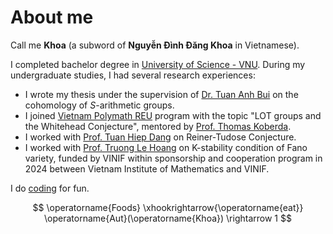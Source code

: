# About me

<div class="max-w-[50em] text-justify">

Call me **Khoa** (a subword of **Nguyễn Đình Đăng Khoa** in Vietnamese).

<!-- I am a first year PhD student at [University of Virginia](https://www.virginia.edu/). My research interests lie in algebraic topology, group cohomology and computational algebraic geometry.

Before joining UVA, -->

I completed bachelor degree in [University of Science - VNU](https://en.wikipedia.org/wiki/Ho_Chi_Minh_City_University_of_Science). During my undergraduate studies, I had several research experiences:

- I wrote my thesis under the supervision of [Dr. Tuan Anh Bui](https://www.researchgate.net/profile/Tuan-Bui-8) on the cohomology of $S$-arithmetic groups.
- I joined [Vietnam Polymath REU](https://www.vietnampolymathreu.com/) program with the topic "LOT groups and the Whitehead Conjecture", mentored by [Prof. Thomas Koberda](https://sites.google.com/view/koberdat).
- I worked with [Prof. Tuan Hiep Dang](https://sites.google.com/site/hiepdangmath/) on Reiner-Tudose Conjecture.
- I worked with [Prof. Truong Le Hoang](http://math.ac.vn/vi/component/staff/?task=getProfile&staffID=67) on K-stability condition of Fano variety, funded by VINIF within sponsorship and cooperation program in 2024 between Vietnam Institute of Mathematics and VINIF.

I do [coding](/coding) for fun.

$$
\operatorname{Foods} \xhookrightarrow{\operatorname{eat}} \operatorname{Aut}(\operatorname{Khoa}) \rightarrow 1
$$

</div>
